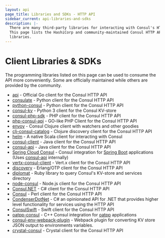 ```yaml
---
layout: api
page_title: Libraries and SDKs - HTTP API
sidebar_current: api-libraries-and-sdks
description: |-
  There are many third-party libraries for interacting with Consul's HTTP API.
  This page lists the HashiCorp and community-maintained Consul HTTP API client
  libraries.
---
```


# Client Libraries & SDKs

The programming libraries listed on this page can be used to consume the API
more conveniently. Some are officially maintained while others are provided by
the community.

<ul>
  <li>
    <a href="https://github.com/hashicorp/consul/tree/master/api">api</a> - Official Go client for the Consul HTTP API
  </li>
  <li>
    <a href="https://github.com/gmr/consulate">consulate</a> - Python client for the Consul HTTP API
  </li>
  <li>
    <a href="https://github.com/cablehead/python-consul">python-consul</a> - Python client for the Consul HTTP API
  </li>
  <li>
    <a href="https://github.com/vdloo/consul-kv">consul-kv</a> - Python 3 client for the Consul KV-store
  </li>
  <li>
    <a href="https://github.com/sensiolabs/consul-php-sdk">consul-php-sdk</a> - PHP client for the Consul HTTP API
  </li>
  <li>
    <a href="https://github.com/dcarbone/php-consul-api">php-consul-api</a> - GO-like PHP Client for the Consul HTTP API
  </li>
  <li>
    <a href="https://github.com/tolitius/envoy">envoy</a> - Consul Clojure client with watchers and other goodies
  </li>
  <li>
    <a href="https://github.com/hadielmougy/clj-consul-catalog">clj-consul-catalog</a> - Clojure discovery client for the Consul HTTP API
  </li>
  <li>
    <a href="https://github.com/Verizon/helm">helm</a> - A native Scala client for interacting with Consul
  </li>
  <li>
    <a href="https://github.com/rickfast/consul-client">consul-client</a> - Java client for the Consul HTTP API
  </li>
  <li>
    <a href="https://github.com/Ecwid/consul-api">consul-api</a> - Java client for the Consul HTTP API
  </li>
   <li>
   <a href="http://cloud.spring.io/spring-cloud-consul/">Spring Cloud Consul</a> - Consul integration for <a href="https://projects.spring.io/spring-boot/">Spring Boot</a> applications (Uses
    <a href="https://github.com/Ecwid/consul-api">consul-api</a> internally)
  </li>
  <li>
    <a href="https://github.com/vert-x3/vertx-consul-client">vertx-consul-client</a> - Vert.x client for the Consul HTTP API
  </li>
  <li>
    <a href="https://github.com/undeadlabs/discovery">discovery</a> - Erlang/OTP client for the Consul HTTP API
  </li>
  <li>
    <a href="https://github.com/WeAreFarmGeek/diplomat">diplomat</a> - Ruby library to query Consul's KV-store and services directory
  </li>
  <li>
    <a href="https://www.npmjs.com/package/consul">node-consul</a> - Node.js client for the Consul HTTP API
  </li>
  <li>
    <a href="https://www.nuget.org/packages/Consul">Consul.NET</a> - C# client for the Consul HTTP API
  </li>
  <li>
    <a href="https://metacpan.org/pod/Consul">Consul</a> - Perl client for the Consul HTTP API
  </li>
  <li>
    <a href="https://github.com/Drawaes/CondenserDotNet">CondenserDotNet</a> - C# an opinionated API for .NET that provides higher level functionality for services using the HTTP API
  </li>
  <li>
    <a href="https://github.com/cpageler93/ConsulSwift">ConsulSwift</a> - Swift client for the Consul HTTP API
  </li>
  <li>
    <a href="https://github.com/oatpp/oatpp-consul">oatpp-consul</a> - C++ Consul integration for <a href="https://oatpp.io/">oatpp</a> applications
  </li>
  <li>
    <a href="https://github.com/marlonmleite/consul-env-webpack-plugin">consul-env-webpack-plugin</a> - Webpack plugin for converting KV store JSON output to environments variables.
  </li>
  <li>
    <a href="https://github.com/rogerwelin/crystal-consul">crystal-consul</a> - Crystal client for the Consul HTTP API
  </li>
</ul>

